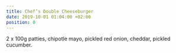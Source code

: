 ```yaml
---
title: Chef’s Double Cheeseburger
date: 2019-10-01 01:04:00 +02:00
position: 0
---
```


2 x 100g patties, chipotle mayo, pickled red onion, cheddar, pickled cucumber.